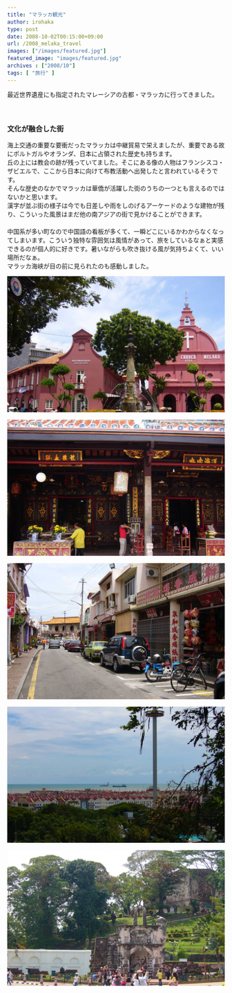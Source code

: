 ```yaml
---
title: "マラッカ観光"
author: irohaka
type: post
date: 2008-10-02T00:15:00+09:00
url: /2008_melaka_travel
images: ["/images/featured.jpg"]
featured_image: "images/featured.jpg"
archives : ["2008/10"]
tags: [ "旅行" ]
---
```


最近世界遺産にも指定されたマレーシアの古都・マラッカに行ってきました。
<!--more-->
　  
### 文化が融合した街
海上交通の重要な要衝だったマラッカは中継貿易で栄えましたが、重要である故にポルトガルやオランダ、日本に占領された歴史も持ちます。  
丘の上には教会の跡が残っていてました。そこにある像の人物はフランシスコ・ザビエルで、ここから日本に向けて布教活動へ出発したと言われているそうです。  
そんな歴史のなかでマラッカは華僑が活躍した街のうちの一つとも言えるのではないかと思います。  
漢字が並ぶ街の様子は今でも日差しや雨をしのげるアーケードのような建物が残り、こういった風景はまだ他の南アジアの街で見かけることができます。  
　  
中国系が多い町なので中国語の看板が多くて、一瞬どこにいるかわからなくなってしまいます。こういう独特な雰囲気は風情があって、旅をしているなぁと実感できるのが個人的に好きです。暑いながらも吹き抜ける風が気持ちよくて、いい場所だなぁ。  
マラッカ海峡が目の前に見られたのも感動しました。  

![オランダ広場](images/20081001-melaka01.jpg)  

![お祈りをしています。](images/20081001-melaka02.jpg)  

![街並みは中国のよう](images/20081001-melaka03.jpg)  

![マラッカ海峡](images/20081001-melaka04.jpg)  

![サンチャゴ砦](images/20081001-melaka05.jpg)  